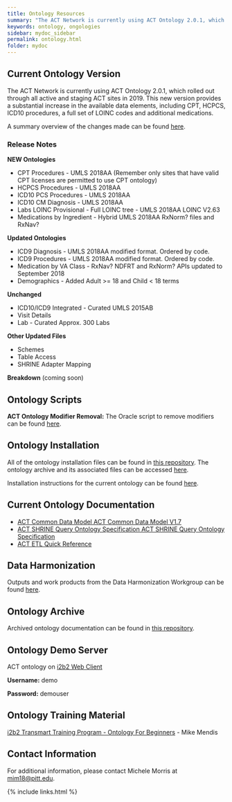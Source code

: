 ```yaml
---
title: Ontology Resources
summary: "The ACT Network is currently using ACT Ontology 2.0.1, which rolled out through all active and staging ACT sites to better meet the needs of clinical investigators and CTSA hubs."
keywords: ontology, ongologies
sidebar: mydoc_sidebar
permalink: ontology.html
folder: mydoc
---
```


## Current Ontology Version
The ACT Network is currently using ACT Ontology 2.0.1, which rolled out through all active and staging ACT sites in 2019. This new version provides a substantial increase in the available data elements, including CPT, HCPCS, ICD10 procedures, a full set of LOINC codes and additional medications. 

A summary overview of the changes made can be found [here](https://www.actnetwork.us/Global/FileLib/PDFs/ACT_ONTOLOGY_V2.0.1_final.pdf).

### **Release Notes**
**NEW Ontologies**
* CPT Procedures - UMLS 2018AA (Remember only sites that have valid CPT licenses are permitted to use CPT ontology) 
* HCPCS Procedures - UMLS 2018AA 
* ICD10 PCS Procedures - UMLS 2018AA 
* ICD10 CM Diagnosis - UMLS 2018AA 
* Labs LOINC Provisional - Full LOINC tree - UMLS 2018AA LOINC V2.63 
* Medications by Ingredient - Hybrid UMLS 2018AA RxNorm? files and RxNav? 

**Updated Ontologies**
* ICD9 Diagnosis - UMLS 2018AA modified format. Ordered by code. 
* ICD9 Procedures - UMLS 2018AA modified format. Ordered by code. 
* Medication by VA Class - RxNav? NDFRT and RxNorm? APIs updated to September 2018 
* Demographics - Added Adult >= 18 and Child < 18 terms 

**Unchanged**
* ICD10/ICD9 Integrated - Curated UMLS 2015AB 
* Visit Details 
* Lab - Curated Approx. 300 Labs 

**Other Updated Files** 
* Schemes 
* Table Access 
* SHRINE Adapter Mapping 

**Breakdown** (coming soon) 

## Ontology Scripts
**ACT Ontology Modifier Removal:** The Oracle script to remove modifiers can be found [here](https://pitt.box.com/s/zqnavsqx9j01dl2xtue9zsv4es43bh4a).

## Ontology Installation 
All of the ontology installation files can be found in [this repository](https://pitt.box.com/s/qoj5afssw4oz3v27ipmfidhitmgya9nt). The ontology archive and its associated files can be accessed [here](https://pitt.box.com/s/puou2vkwy371gv2mfypadjplymb14gvd).

Installation instructions for the current ontology can be found [here](https://pitt.box.com/s/jf2mupczvclzzxtmfvdd6pn1bytg1z1v).

## Current Ontology Documentation
* [ACT Common Data Model ACT Common Data Model V1.7](https://pitt.box.com/s/nuoueqadkcuhq6oqxbg3rsmg0kcaqcyo)
* [ACT SHRINE Query Ontology Specification ACT SHRINE Query Ontology Specification](https://pitt.box.com/s/ovkqhwhg6hhqv83hqp522wix0hsysr2k) 
* [ACT ETL Quick Reference](https://pitt.box.com/s/eg528mhbwb20fnp5mntgf5une8rv7zcp)

## Data Harmonization
Outputs and work products from the Data Harmonization Workgroup can be found [here](/ACT-test/data_harmonization.html).

## Ontology Archive
Archived ontology documentation can be found in [this repository](https://pitt.box.com/s/puou2vkwy371gv2mfypadjplymb14gvd).

## Ontology Demo Server
ACT ontology on [i2b2 Web Client ](http://dbmi-ncats-test01.dbmi.pitt.edu/webclient/)

**Username:** demo 

**Password:** demouser 

## Ontology Training Material
[i2b2 Transmart Training Program - Ontology For Beginners](https://www.youtube.com/watch?v=0gF2yt1NBls&feature=youtu.be) - Mike Mendis

## Contact Information
For additional information, please contact Michele Morris at <mim18@pitt.edu>.


{% include links.html %}
